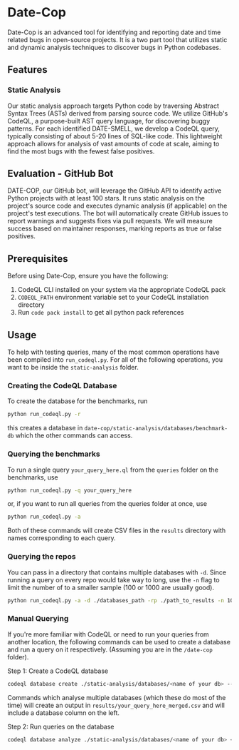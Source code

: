 # Date-Cop

Date-Cop is an advanced tool for identifying and reporting date and time related bugs in open-source projects. It is a two part tool that utilizes static and dynamic analysis techniques to discover bugs in Python codebases.

## Features

### Static Analysis

Our static analysis approach targets Python code by traversing Abstract Syntax Trees (ASTs) derived from parsing source code. We utilize GitHub's CodeQL, a purpose-built AST query language, for discovering buggy patterns. For each identified DATE-SMELL, we develop a CodeQL query, typically consisting of about 5-20 lines of SQL-like code. This lightweight approach allows for analysis of vast amounts of code at scale, aiming to find the most bugs with the fewest false positives.

## Evaluation - GitHub Bot

DATE-COP, our GitHub bot, will leverage the GitHub API to identify active Python projects with at least 100 stars. It runs static analysis on the project's source code and executes dynamic analysis (if applicable) on the project's test executions. The bot will automatically create GitHub issues to report warnings and suggests fixes via pull requests. We will measure success based on maintainer responses, marking reports as true or false positives.

## Prerequisites

Before using Date-Cop, ensure you have the following:

1. CodeQL CLI installed on your system via the appropriate CodeQL pack
2. `CODEQL_PATH` environment variable set to your CodeQL installation directory
3. Run `code pack install` to get all python pack references

## Usage

To help with testing queries, many of the most common operations have been compiled into `run_codeql.py`. For all of the following operations, you want to be inside the `static-analysis` folder.

### Creating the CodeQL Database

To create the database for the benchmarks, run
```bash
python run_codeql.py -r
```
this creates a database in `date-cop/static-analysis/databases/benchmark-db` which the other commands can access.

### Querying the benchmarks

To run a single query `your_query_here.ql` from the `queries` folder on the benchmarks, use 
```bash
python run_codeql.py -q your_query_here
```
or, if you want to run all queries from the queries folder at once, use
```bash
python run_codeql.py -a
```
Both of these commands will create CSV files in the `results` directory with names corresponding to each query.

### Querying the repos

You can pass in a directory that contains multiple databases with `-d`. Since running a query on every repo would take way to long, use the `-n` flag to limit the number of to a smaller sample (100 or 1000 are usually good).

```bash
python run_codeql.py -a -d ./databases_path -rp ./path_to_results -n 100
```

### Manual Querying

If you're more familiar with CodeQL or need to run your queries from another location, the following commands can be used to create a database and run a query on it respectively. (Assuming you are in the `/date-cop` folder).

Step 1: Create a CodeQL database
```bash
codeql database create ./static-analysis/databases/<name of your db> --language=python --source-root=<original code directory>
```
Commands which analyse multiple databases (which these do most of the time) will create an output in `results/your_query_here_merged.csv` and will include a database column on the left.

Step 2: Run queries on the database
```bash
codeql database analyze ./static-analysis/databases/<name of your db> <path to your query>.ql --output=results.csv --format=csv --verbose --rerun --download
```

